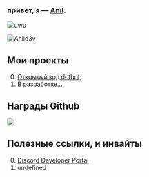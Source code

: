 ### привет, я — [Anil](https://discord.com/users/887303819300577291).
<div align="left"><img alt="uwu"src="https://discord.c99.nl/widget/theme-4/887303819300577291.png"></div>
<p align="left"> <img src="https://komarev.com/ghpvc/?username=Anild3v&label=Profile%20views&color=767f8b&style=flat" alt="Anild3v" /> </p> 

## Мои проекты

0. [Открытый код dotbot](https://github.com/nowertydev/opendot);
1. [В разработке...](https://www.youtube.com/watch?v=dQw4w9WgXcQ)

## Награды Github

<div align="left"><img src="https://github-profile-trophy.vercel.app/?username=Anild3v"></div>

## Полезные ссылки, и инвайты

0. [Discord Developer Portal](https://discord.dev)
1. undefined
